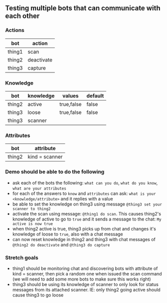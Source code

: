 ## Testing multiple bots that can communicate with each other

### Actions
| bot | action |
|-----|--------|
|thing1|scan|
|thing2|deactivate|
|thing3|capture|

### Knowledge
| bot | knowledge | values | default |
|-----|-----------|--------|---------|
|thing2|active|true,false|false|
|thing3|loose|true,false|false|
|thing3|scanner|<name of scanner>||

### Attributes
| bot | attribute |
|-----|-----------|
|thing2|kind = scanner|


### Demo should be able to do the following

- ask each of the bots the following: `what can you do`, `what do you know`, `what are your attributes`
- for each of the answers to `know` and `attributes` can ask: `what is your <knowledge/attribute>` and it replies with a value
- be able to set the knowledge on thing3 using message `@thing3 set your scanner to thing2`
- activate the scan using message: `@thing1 do scan`. This causes thing2's knowledge of active to go to `true` and it sends a message to the chat: `My active is now true`
- when thing2 active is true, thing3 picks up from chat and changes it's knowledge of loose to `true`, also with a chat message
- can now reset knowledge in thing2 and thing3 with chat messages of `@thing2 do deactivate` and `@thing3 do capture`

### Stretch goals

- thing1 should be monitoring chat and discovering bots with attribute of kind = scanner, then pick a random one when issued the scan command (we will need to add some more bots to make sure this works right)
- thing3 should be using its knowledge of scanner to only look for status messages from its attached scanner. IE: only thing2 going active should cause thing3 to go loose
